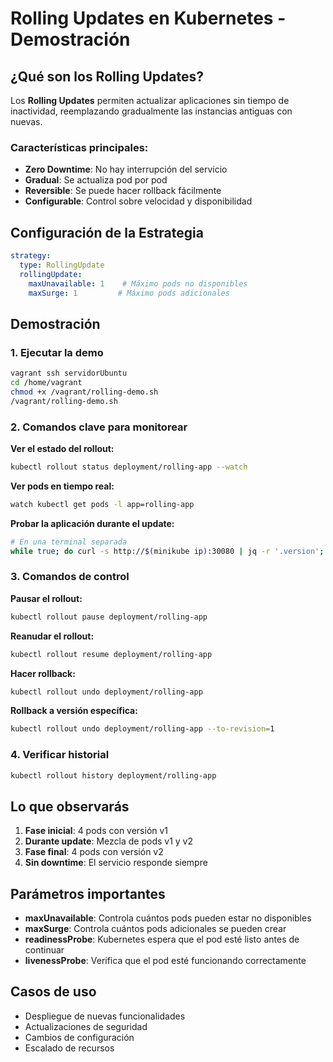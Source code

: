 # Rolling Updates en Kubernetes - Demostración

## ¿Qué son los Rolling Updates?

Los **Rolling Updates** permiten actualizar aplicaciones sin tiempo de inactividad, reemplazando gradualmente las instancias antiguas con nuevas.

### Características principales:
- **Zero Downtime**: No hay interrupción del servicio
- **Gradual**: Se actualiza pod por pod
- **Reversible**: Se puede hacer rollback fácilmente
- **Configurable**: Control sobre velocidad y disponibilidad

## Configuración de la Estrategia

```yaml
strategy:
  type: RollingUpdate
  rollingUpdate:
    maxUnavailable: 1    # Máximo pods no disponibles
    maxSurge: 1         # Máximo pods adicionales
```

## Demostración

### 1. Ejecutar la demo
```bash
vagrant ssh servidorUbuntu
cd /home/vagrant
chmod +x /vagrant/rolling-demo.sh
/vagrant/rolling-demo.sh
```

### 2. Comandos clave para monitorear

**Ver el estado del rollout:**
```bash
kubectl rollout status deployment/rolling-app --watch
```

**Ver pods en tiempo real:**
```bash
watch kubectl get pods -l app=rolling-app
```

**Probar la aplicación durante el update:**
```bash
# En una terminal separada
while true; do curl -s http://$(minikube ip):30080 | jq -r '.version'; sleep 1; done
```

### 3. Comandos de control

**Pausar el rollout:**
```bash
kubectl rollout pause deployment/rolling-app
```

**Reanudar el rollout:**
```bash
kubectl rollout resume deployment/rolling-app
```

**Hacer rollback:**
```bash
kubectl rollout undo deployment/rolling-app
```

**Rollback a versión específica:**
```bash
kubectl rollout undo deployment/rolling-app --to-revision=1
```

### 4. Verificar historial
```bash
kubectl rollout history deployment/rolling-app
```

## Lo que observarás

1. **Fase inicial**: 4 pods con versión v1
2. **Durante update**: Mezcla de pods v1 y v2
3. **Fase final**: 4 pods con versión v2
4. **Sin downtime**: El servicio responde siempre

## Parámetros importantes

- **maxUnavailable**: Controla cuántos pods pueden estar no disponibles
- **maxSurge**: Controla cuántos pods adicionales se pueden crear
- **readinessProbe**: Kubernetes espera que el pod esté listo antes de continuar
- **livenessProbe**: Verifica que el pod esté funcionando correctamente

## Casos de uso

- Despliegue de nuevas funcionalidades
- Actualizaciones de seguridad
- Cambios de configuración
- Escalado de recursos